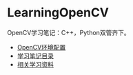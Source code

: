 <!--
 * @Author       : Bingqiang Zhou
 * @Date         : 2021-01-24 11:29:08
 * @LastEditors  : Bingqiang Zhou
 * @LastEditTime : 2021-01-24 18:20:15
 * @Description  : 
-->
# LearningOpenCV

OpenCV学习笔记：C++，Python双管齐下。

- [OpenCV环境配置](./data/md%20files/env-config.md)
- [学习笔记目录](./data/md%20files/toc.md)
- [相关学习资料](./data/md%20files/tutorial.md)
